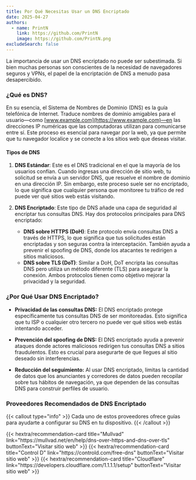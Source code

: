```yaml
---
title: Por Qué Necesitas Usar un DNS Encriptado
date: 2025-04-27
authors:
  - name: PrintN
    link: https://github.com/PrintN
    image: https://github.com/PrintN.png
excludeSearch: false
---
```

La importancia de usar un DNS encriptado no puede ser subestimada. Si bien muchas personas son conscientes de la necesidad de navegadores seguros y VPNs, el papel de la encriptación de DNS a menudo pasa desapercibido.

### ¿Qué es DNS?
En su esencia, el Sistema de Nombres de Dominio (DNS) es la guía telefónica de Internet. Traduce nombres de dominio amigables para el usuario—como [www.example.com](https://www.example.com)—en las direcciones IP numéricas que las computadoras utilizan para comunicarse entre sí. Este proceso es esencial para navegar por la web, ya que permite que tu navegador localice y se conecte a los sitios web que deseas visitar.

#### Tipos de DNS  
1. **DNS Estándar**: Este es el DNS tradicional en el que la mayoría de los usuarios confían. Cuando ingresas una dirección de sitio web, tu solicitud se envía a un servidor DNS, que resuelve el nombre de dominio en una dirección IP. Sin embargo, este proceso suele ser no encriptado, lo que significa que cualquier persona que monitoree tu tráfico de red puede ver qué sitios web estás visitando.

2. **DNS Encriptado**: Este tipo de DNS añade una capa de seguridad al encriptar tus consultas DNS. Hay dos protocolos principales para DNS encriptado:
   - **DNS sobre HTTPS (DoH)**: Este protocolo envía consultas DNS a través de HTTPS, lo que significa que tus solicitudes están encriptadas y son seguras contra la interceptación. También ayuda a prevenir el spoofing de DNS, donde los atacantes te redirigen a sitios maliciosos.
   - **DNS sobre TLS (DoT)**: Similar a DoH, DoT encripta las consultas DNS pero utiliza un método diferente (TLS) para asegurar la conexión. Ambos protocolos tienen como objetivo mejorar la privacidad y la seguridad.

### ¿Por Qué Usar DNS Encriptado?
- **Privacidad de las consultas DNS:** El DNS encriptado protege específicamente tus consultas DNS de ser monitoreadas. Esto significa que tu ISP o cualquier otro tercero no puede ver qué sitios web estás intentando acceder.

- **Prevención del spoofing de DNS:** El DNS encriptado ayuda a prevenir ataques donde actores maliciosos redirigen tus consultas DNS a sitios fraudulentos. Esto es crucial para asegurarte de que llegues al sitio deseado sin interferencias.

- **Reducción del seguimiento:** Al usar DNS encriptado, limitas la cantidad de datos que los anunciantes y corredores de datos pueden recopilar sobre tus hábitos de navegación, ya que dependen de las consultas DNS para construir perfiles de usuario.

### Proveedores Recomendados de DNS Encriptado
{{< callout type="info" >}}
  Cada uno de estos proveedores ofrece guías para ayudarte a configurar su DNS en tu dispositivo.
{{< /callout >}}
<div class="recommendations">  
  <div class="grid">  
    {{< hextra/recommendation-card title="Mullvad" link="https://mullvad.net/en/help/dns-over-https-and-dns-over-tls" buttonText="Visitar sitio web" >}}
    {{< hextra/recommendation-card title="Control D" link="https://controld.com/free-dns" buttonText="Visitar sitio web" >}}
    {{< hextra/recommendation-card title="Cloudflare" link="https://developers.cloudflare.com/1.1.1.1/setup" buttonText="Visitar sitio web" >}}
  </div>
</div>